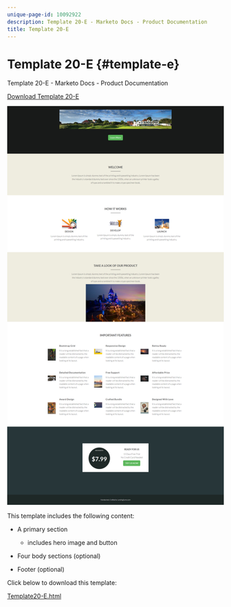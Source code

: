 ```yaml
---
unique-page-id: 10092922
description: Template 20-E - Marketo Docs - Product Documentation
title: Template 20-E
---
```


# Template 20-E {#template-e}

Template 20-E - Marketo Docs - Product Documentation

[Download Template 20-E](http://docs.marketo.com/download/attachments/10092922/template-20e.html?version=1&modificationdate=1441750814000&api=v2)

![](assets/template-20e.png)

This template includes the following content:

* A primary section

    * includes hero image and button

* Four body sections (optional)
* Footer (optional)

Click below to download this template:

[Template20-E.html](http://docs.marketo.com/download/attachments/10092922/template-20e.html?version=1&modificationdate=1441750814000&api=v2)
